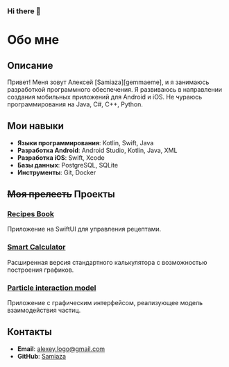 ### Hi there 👋

# Обо мне

## Описание

Привет! Меня зовут Алексей [Samiaza][gemmaeme], и я занимаюсь разработкой программного обеспечения. Я развиваюсь в направлении создания мобильных приложений для Android и iOS. Не чураюсь программирования на Java, C#, C++, Python.
## Мои навыки

- **Языки программирования**: Kotlin, Swift, Java
- **Разработка Android**: Android Studio, Kotlin, Java, XML
- **Разработка iOS**: Swift, Xcode
- **Базы данных**: PostgreSQL, SQLite
- **Инструменты**: Git, Docker

## ~~Моя прелесть~~ Проекты

### [Recipes Book](https://github.com/Samiaza/Recipes-Book)

Приложение на SwiftUI для управления рецептами.

### [Smart Calculator](https://github.com/Samiaza/Calculator)

Расширенная версия стандартного калькулятора с возможностью построения графиков.

### [Particle interaction model](https://github.com/Samiaza/ParticleModel)

Приложение с графическим интерфейсом, реализующее модель взаимодействия частиц.

## Контакты

- **Email**: alexey.logo@gmail.com
- **GitHub**: [Samiaza](https://github.com/Samiaza)
